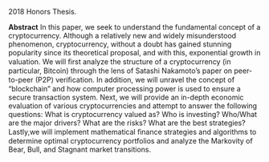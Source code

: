 2018 Honors Thesis.

**Abstract**
In this paper, we seek to understand the fundamental concept of a cryptocurrency. Although a relatively new and widely misunderstood phenomenon, cryptocurrency, without a doubt has gained stunning popularity since its theoretical proposal, and with this, exponential growth in valuation. We will ﬁrst analyze the structure of a cryptocurrency (in particular, Bitcoin) through the lens of Satashi Nakamoto’s paper on peer-to-peer (P2P) veriﬁcation. In addition, we will unravel the concept of “blockchain” and how computer processing power is used to ensure a secure transaction system. Next, we will provide an in-depth economic evaluation of various cryptocurrencies and attempt to answer the following questions: What is cryptocurrency valued as? Who is investing? Who/What are the major drivers? What are the risks? What are the best strategies? Lastly,we will implement mathematical ﬁnance strategies and algorithms to determine optimal cryptocurrency portfolios and analyze the Markovity of Bear, Bull, and Stagnant market transitions.
